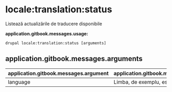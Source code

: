 # locale:translation:status
Listează actualizările de traducere disponibile

**application.gitbook.messages.usage:**
```
drupal locale:translation:status [arguments]
```

## application.gitbook.messages.arguments
application.gitbook.messages.argument | application.gitbook.messages.details
---------|-------------
language | Limba, de exemplu, es sau Spanish
